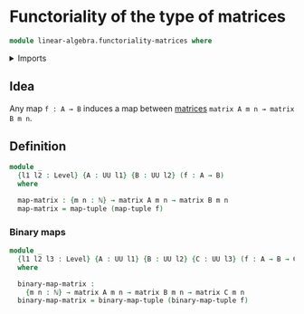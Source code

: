 # Functoriality of the type of matrices

```agda
module linear-algebra.functoriality-matrices where
```

<details><summary>Imports</summary>

```agda
open import elementary-number-theory.natural-numbers

open import foundation.universe-levels

open import linear-algebra.matrices

open import lists.functoriality-tuples
```

</details>

## Idea

Any map `f : A → B` induces a map between [matrices](linear-algebra.matrices.md)
`matrix A m n → matrix B m n`.

## Definition

```agda
module _
  {l1 l2 : Level} {A : UU l1} {B : UU l2} (f : A → B)
  where

  map-matrix : {m n : ℕ} → matrix A m n → matrix B m n
  map-matrix = map-tuple (map-tuple f)
```

### Binary maps

```agda
module _
  {l1 l2 l3 : Level} {A : UU l1} {B : UU l2} {C : UU l3} (f : A → B → C)
  where

  binary-map-matrix :
    {m n : ℕ} → matrix A m n → matrix B m n → matrix C m n
  binary-map-matrix = binary-map-tuple (binary-map-tuple f)
```
